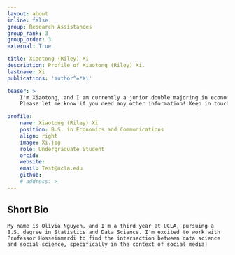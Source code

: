 ```yaml
---
layout: about
inline: false
group: Research Assistances
group_rank: 3
group_order: 3
external: True

title: Xiaotong (Riley) Xi
description: Profile of Xiaotong (Riley) Xi.
lastname: Xi
publications: 'author^=*Xi'

teaser: >
    I'm Xiaotong, and I am currently a junior double majoring in economics and communications at UCLA.
    Please let me know if you need any other information! Keep in touch:)

profile:
    name: Xiaotong (Riley) Xi
    position: B.S. in Economics and Communications
    align: right
    image: Xi.jpg
    role: Undergraduate Student
    orcid: 
    website: 
    email: Test@ucla.edu
    github: 
    # address: >
---
```


## Short Bio
    My name is Olivia Nguyen, and I'm a third year at UCLA, pursuing a B.S. degree in Statistics and Data Science. I'm excited to work with Professor Hosseinmardi to find the intersection between data science and social science, specifically in the context of social media!
